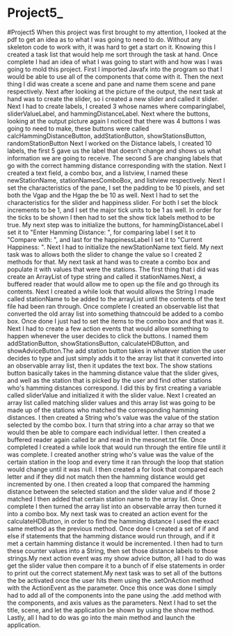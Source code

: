 # Project5_
#Project5 When this project was first brought to my attention, 
I looked at the pdf to get an idea as to what I was going to need to do. 
Without any skeleton code to work with, it was hard to get a start on it. 
Knowing this I created a task list that would help me sort through the task at hand. 
Once complete I had an idea of what I was going to start with and how was I was going to mold this project. 
First I imported Javafx into the program so that I would be able to use all of the components that come with it. 
Then the next thing I did was create a scene and pane and name them scene and pane respectively. 
Next after looking at the picture of the output, the next task at hand was to create the slider, so i created a new slider and called it slider. Next I had to create labels, I created 3 whose names where comparinglabel, sliderValueLabel, and hammingDistanceLabel. Next where the buttons, looking at the output picture again I noticed that there was 4 buttons I was going to need to make, these buttons were called calcHammingDistanceButton, addStationButton, showStationsButton, randomStationButton Next I worked on the Distance labels, I created 10 labels, the first 5 gave us the label that doesn’t change and shows us what information we are going to receive. The second 5 are changing labels that go with the correct hamming distance corresponding with the station. Next I created a text field, a combo box, and a listview, I named these newStationName, stationNamesComboBox, and listview respectively. Next I set the characteristics of the pane, I set the padding to be 10 pixels, and set both the Vgap and the Hgap the be 10 as well. Next I had to set the characteristics for the slider and happiness slider. For both I set the block increments to be 1, and I set the major tick units to be 1 as well. In order for the ticks to be shown I then had to set the show tick labels method to be true. My next step was to initialize the buttons, for hammingDistanceLabel I set it to "Enter Hamming Distance: ", for comparing label I set it to "Compare with: ", and last for the happinessLabel I set it to "Current Happiness: ". Next I had to initialize the newStationName text field. My next task was to allows both the slider to change the value so I created 2 methods for that. My next task at hand was to create a combo box and populate it with values that were the stations. The first thing that i did was create an ArrayList of type string and called it stationNames.Next, a buffered reader that would allow me to open up the file and go through its contents. Next I created a while look that would allows the String I made called stationName to be added to the arrayList until the contents of the text file had been ran through. Once complete I created an observable list that converted the old array list into something thatncould be added to a combo box. Once done I just had to set the items to the combo box and that was it. Next I had to create a few action events that would allow something to happen whenever the user decides to click the buttons. I named them addStationButton, showStationsButton, calculateHDButton, and showAdviceButton.The add station button takes in whatever station the user decides to type and just simply adds it to the array list that it converted into an observable array list, then it updates the text box. The show stations button basically takes in the hamming distance value that the slider gives, and well as the station that is picked by the user and find other stations who's hamming distances correspond. I did this by first creating a variable called sliderValue and initialized it with the slider value. Next I created an array list called matching slider values and this array list was going to be made up of the stations who matched the corresponding hamming distances. I then created a String who's value was the value of the station selected by the combo box. I turn that string into a char array so that we would then be able to compare each individual letter. I then created a buffered reader again called br and read in the mesonet.txt file. Once completed I created a while look that would run through the entire file until it was complete. I created another string who's value was the value of the certain station in the loop and every time it ran through the loop that station would change until it was null. I then created a for look that compared each letter and if they did not match then the hamming distance would get incremented by one. I then created a loop that compared the hamming distance between the selected station and the slider value and if those 2 matched I then added that certain station name to the array list. Once complete I then turned the array list into an observable array then turned it into a combo box. My next task was to created an action event for the calculateHDButton, in order to find the hamming distance I used the exact same method as the previous method. Once done I created a set of if and else if statements that the hamming distance would run through, and if it met a certain hamming distance it would be incremented. I then had to turn these counter values into a String, then set those distance labels to those strings.My next action event was my show advice button, all I had to do was get the slider value then compare it to a bunch of if else statements in order to print out the correct statement.My next task was to set all of the buttons the be activated once the user hits them using the .setOnAction method with the ActionEvent as the parameter. Once this once was done I simply had to add all of the components into the pane using the .add method with the components, and axis values as the parameters. Next I had to set the title, scene, and let the application be shown by using the show method. Lastly, all I had to do was go into the main method and launch the application.
